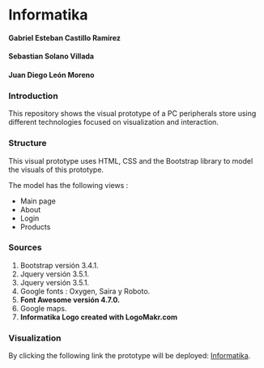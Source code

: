 # Informatika

#### Gabriel Esteban Castillo Ramirez
#### Sebastian Solano Villada
#### Juan Diego León Moreno

### Introduction
This repository shows the visual prototype of a PC peripherals store using different 
technologies focused on visualization and interaction.

### Structure
This visual prototype uses HTML, CSS and the Bootstrap library to model the visuals of this prototype.

The model has the following views :
<ul>
  <li>
    Main page
  </li>  
  <li>
    About
  </li>  
  <li>
    Login
  </li> 
  <li>
    Products
  </li>
</ul> 

### Sources
<ol>
  <li>
    Bootstrap versión 3.4.1.
  </li>
  <li>
    Jquery versión 3.5.1.
  </li>
  <li>
    Jquery versión 3.5.1.
  </li>
  <li>
    Google fonts : Oxygen, Saira y Roboto.
  </li>
  <li>
    <b>Font Awesome versión 4.7.0.</b>
  </li>
  <li>
    Google maps.
  </li>
  <li>
    <b>Informatika Logo created with LogoMakr.com </b>
  </li>
</ol>

### Visualization
By clicking the following link the prototype will be deployed: [Informatika](https://gabelonio.github.io/Proyecto-tienda-digital/index.html). 
